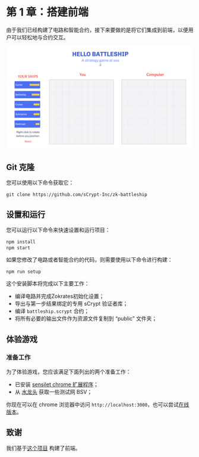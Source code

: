 # 第 1 章：搭建前端

由于我们已经构建了电路和智能合约，接下来要做的是将它们集成到前端，以便用户可以轻松地与合约交互。

<img src="https://github.com/sCrypt-Inc/image-hosting/blob/master/learn-scrypt-courses/course-02/05.png?raw=true" width="600">


## Git 克隆

您可以使用以下命令获取它：

```
git clone https://github.com/sCrypt-Inc/zk-battleship
```

## 设置和运行

您可以运行以下命令来快速设置和运行项目：

```
npm install
npm start
```

如果您修改了电路或者智能合约的代码，则需要使用以下命令进行构建：

```
npm run setup
```

这个安装脚本将完成以下主要工作：

* 编译电路并完成Zokrates初始化设置；
* 导出与第一步结果绑定的专用 sCrypt 验证者库；
* 编译 `battleship.scrypt` 合约；
* 将所有必要的输出文件作为资源文件复制到 “public” 文件夹；

## 体验游戏

### 准备工作

为了体验游戏，您应该满足下面列出的两个准备工作：

- 已安装 [sensilet chrome 扩展程序](https://chrome.google.com/webstore/detail/sensilet/aadkcfdlmiddiiibdnhfbpbmfcaoknkm)；
- 从 [水龙头](https://scrypt.io/#faucet) 获取一些测试网 BSV；

你现在可以在 chrome 浏览器中访问 `http://localhost:3000`，也可以尝试[在线版本](https://scrypt.io/zk-battleship)。

## 致谢

我们基于[这个项目](https://github.com/diemkay/battleship) 构建了前端。
